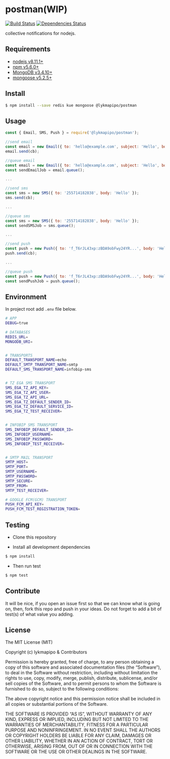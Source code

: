 # postman(WIP)

[![Build Status](https://travis-ci.org/lykmapipo/postman.svg?branch=master)](https://travis-ci.org/lykmapipo/postman)
[![Dependencies Status](https://david-dm.org/lykmapipo/postman/status.svg?style=flat-square)](https://david-dm.org/lykmapipo/postman)

collective notifications for nodejs.

## Requirements

- [nodejs v8.11.1+](https://nodejs.org)
- [npm v5.6.0+](https://www.npmjs.com/)
- [MongoDB v3.4.10+](https://www.mongodb.com/)
- [mongoose v5.2.5+](https://github.com/Automattic/mongoose)

## Install
```sh
$ npm install --save redis kue mongoose @lykmapipo/postman
```

## Usage
```js
const { Email, SMS, Push } = require('@lykmapipo/postman');

//send email
const email = new Email({ to: 'hello@example.com', subject: 'Hello', body: 'Hello' });
email.send(cb);

//queue email
const email = new Email({ to: 'hello@example.com', subject: 'Hello', body: 'Hello' });
const sendEmailJob = email.queue();

...

//send sms
const sms = new SMS({ to: '255714182838', body: 'Hello' });
sms.send(cb);

...

//queue sms
const sms = new SMS({ to: '255714182838', body: 'Hello' });
const sendSMSJob = sms.queue();

...

//send push
const push = new Push({ to: 'f_T6rJL43xp:zBDA9obFwy24YR...', body: 'Hello' });
push.send(cb);

...

//queue push
const push = new Push({ to: 'f_T6rJL43xp:zBDA9obFwy24YR...', body: 'Hello' });
const sendPushJob = push.queue();

```

## Environment
In project root add `.env` file below.

```sh
# APP
DEBUG=true

# DATABASES
REDIS_URL=
MONGODB_URI=


# TRANSPORTS
DEFAULT_TRANSPORT_NAME=echo
DEFAULT_SMTP_TRANSPORT_NAME=smtp
DEFAULT_SMS_TRANSPORT_NAME=infobip-sms


# TZ EGA SMS TRANSPORT
SMS_EGA_TZ_API_KEY=
SMS_EGA_TZ_API_USER=
SMS_EGA_TZ_API_URL=
SMS_EGA_TZ_DEFAULT_SENDER_ID=
SMS_EGA_TZ_DEFAULT_SERVICE_ID=
SMS_EGA_TZ_TEST_RECEIVER=


# INFOBIP SMS TRANSPORT
SMS_INFOBIP_DEFAULT_SENDER_ID=
SMS_INFOBIP_USERNAME=
SMS_INFOBIP_PASSWORD=
SMS_INFOBIP_TEST_RECEIVER=


# SMTP MAIL TRANSPORT
SMTP_HOST=
SMTP_PORT=
SMTP_USERNAME=
SMTP_PASSWORD=
SMTP_SECURE=
SMTP_FROM=
SMTP_TEST_RECEIVER=

# GOOGLE FCM(GCM) TRANSPORT
PUSH_FCM_API_KEY=
PUSH_FCM_TEST_REGISTRATION_TOKEN=
```

## Testing
* Clone this repository

* Install all development dependencies
```sh
$ npm install
```
* Then run test
```sh
$ npm test
```

## Contribute
It will be nice, if you open an issue first so that we can know what is going on, then, fork this repo and push in your ideas. Do not forget to add a bit of test(s) of what value you adding.

## License
The MIT License (MIT)

Copyright (c) lykmapipo & Contributors

Permission is hereby granted, free of charge, to any person obtaining a copy of this software and associated documentation files (the “Software”), to deal in the Software without restriction, including without limitation the rights to use, copy, modify, merge, publish, distribute, sublicense, and/or sell copies of the Software, and to permit persons to whom the Software is furnished to do so, subject to the following conditions:

The above copyright notice and this permission notice shall be included in all copies or substantial portions of the Software.

THE SOFTWARE IS PROVIDED “AS IS”, WITHOUT WARRANTY OF ANY KIND, EXPRESS OR IMPLIED, INCLUDING BUT NOT LIMITED TO THE WARRANTIES OF MERCHANTABILITY, FITNESS FOR A PARTICULAR PURPOSE AND NONINFRINGEMENT. IN NO EVENT SHALL THE AUTHORS OR COPYRIGHT HOLDERS BE LIABLE FOR ANY CLAIM, DAMAGES OR OTHER LIABILITY, WHETHER IN AN ACTION OF CONTRACT, TORT OR OTHERWISE, ARISING FROM, OUT OF OR IN CONNECTION WITH THE SOFTWARE OR THE USE OR OTHER DEALINGS IN THE SOFTWARE.